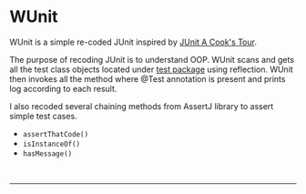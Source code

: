 # WUnit

WUnit is a simple re-coded JUnit inspired
by [JUnit A Cook's Tour](http://junit.sourceforge.net/doc/cookstour/cookstour.htm).

The purpose of recoding JUnit is to understand OOP. WUnit scans and gets all the test class objects located
under [test package](https://github.com/xlffm3/WUnit/tree/master/src/main/java/test) using reflection. WUnit then
invokes all the method where @Test annotation is present and prints log according to each result.

I also recoded several chaining methods from AssertJ library to assert simple test cases.

* ``assertThatCode()``
* ``isInstanceOf()``
* ``hasMessage()``

<br>

---
